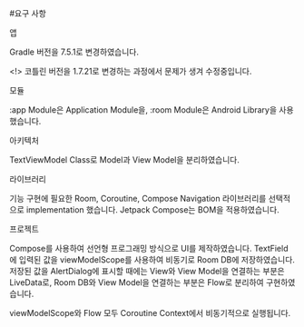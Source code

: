 #요구 사항

앱

Gradle 버전을 7.5.1로 변경하였습니다.

<!> 코틀린 버전을 1.7.21로 변경하는 과정에서 문제가 생겨 수정중입니다.

모듈

:app Module은 Application Module을, :room Module은 Android Library을 사용했습니다.

아키텍처

TextViewModel Class로 Model과 View Model을 분리하였습니다.

라이브러리

기능 구현에 필요한 Room, Coroutine, Compose Navigation 라이브러리를 선택적으로 implementation 했습니다. Jetpack Compose는 BOM을 적용하였습니다.

프로젝트

Compose를 사용하여 선언형 프로그래밍 방식으로 UI를 제작하였습니다. TextField에 입력된 값을 viewModelScope를 사용하여 비동기로 Room DB에 저장하였습니다. 저장된 값을 AlertDialog에 표시할 때에는 View와 View Model을 연결하는 부분은 LiveData로, Room DB와 View Model을 연결하는 부분은 Flow로 분리하여 구현하였습니다.

viewModelScope와 Flow 모두 Coroutine Context에서 비동기적으로 실행됩니다.
